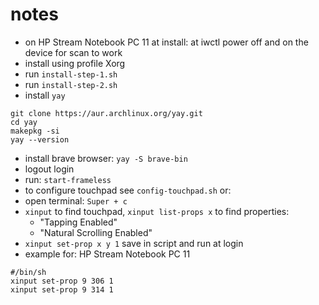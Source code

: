 # notes
* on HP Stream Notebook PC 11 at install: at iwctl power off and on the device for scan to work
* install using profile Xorg
* run `install-step-1.sh`
* run `install-step-2.sh`
* install `yay`
```
git clone https://aur.archlinux.org/yay.git
cd yay
makepkg -si
yay --version
```
* install brave browser: `yay -S brave-bin`
* logout login
* run: `start-frameless`
* to configure touchpad see `config-touchpad.sh` or:
* open terminal: `Super + c`
* `xinput` to find touchpad, `xinput list-props x` to find properties:
  - "Tapping Enabled"
  - "Natural Scrolling Enabled"
* `xinput set-prop x y 1`
  save in script and run at login
* example for: HP Stream Notebook PC 11
```
#/bin/sh
xinput set-prop 9 306 1
xinput set-prop 9 314 1
```